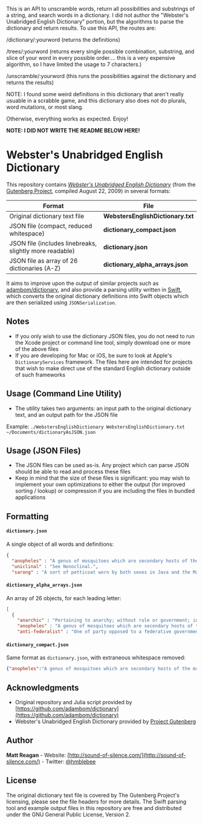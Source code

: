 This is an API to unscramble words, return all possibilities and substrings of a string, and search words in a dictionary. I did not author the "Webster's Unabridged English Dictionary" portion, but the algorithms to parse the dictionary and return results. To use this API, the routes are:

/dictionary/:yourword (returns the definitions)

/trees/:yourword (returns every single possible combination, substring, and slice of your word in every possible order.... this is a very expensive algorithm, so I have limited the usage to 7 characters.)

/unscramble/:yourword (this runs the possibilities against the dictionary and returns the results)

NOTE: I found some weird definitions in this dictionary that aren't really usuable in a scrabble game, and this dictionary also does not do plurals, word mutations, or most slang.

Otherwise, everything works as expected. Enjoy!

****NOTE: I DID NOT WRITE THE README BELOW HERE!****

# Webster's Unabridged English Dictionary

This repository contains [*Webster's Unabridged English Dictionary*](https://www.gutenberg.org/ebooks/29765) (from the [Gutenberg Project](https://www.gutenberg.org/), compiled August 22, 2009) in several formats:

| Format | File |
| --- | --- |
| Original dictionary text file |**WebstersEnglishDictionary.txt** |
| JSON file (compact, reduced whitespace) | **dictionary_compact.json** |
| JSON file (includes linebreaks, slightly more readable) | **dictionary.json** |
| JSON file as array of 26 dictionaries (A-Z) | **dictionary_alpha_arrays.json** |

It aims to improve upon the output of similar projects such as [adambom/dictionary](https://github.com/adambom/dictionary), and also provide a parsing utility written in [Swift](http://www.apple.com/swift/), which converts the original dictionary definitions into Swift objects which are then serialized using `JSONSerialization`.

## Notes

- If you only wish to use the dictionary JSON files, you do not need to run the Xcode project or command line tool, simply download one or more of the above files
- If you are developing for Mac or iOS, be sure to look at Apple's `DictionaryServices` framework. The files here are intended for projects that wish to make direct use of the standard English dictionary outside of such frameworks

## Usage (Command Line Utility)

- The utility takes two arguments: an input path to the original dictionary text, and an output path for the JSON file

Example: `./WebstersEnglishDictionary WebstersEnglishDictionary.txt ~/Documents/dictionaryAsJSON.json`

## Usage (JSON Files)

- The JSON files can be used as-is. Any project which can parse JSON should be able to read and process these files
- Keep in mind that the size of these files is significant: you may wish to implement your own optimizations to either the output (for improved sorting / lookup) or compression if you are including the files in bundled applications

## Formatting
#### `dictionary.json`
A single object of all words and definitions:
```json
{
  "anopheles" : "A genus of mosquitoes which are secondary hosts of the malaria parasites, and whose bite is the usual, if not the only, means of infecting human beings with malaria. Several species are found in the United States. They may be distinguished from the ordinary mosquitoes of the genus Culex by the long slender palpi, nearly equaling the beak in length, while those of the female Culex are very short. They also assume different positions when resting, Culex usually holding the body parallel to the surface on which it rests and keeping the head and beak bent at an angle, while Anopheles holds the body at an angle with the surface and the head and beak in line with it. Unless they become themselves infected by previously biting a subject affected with malaria, the insects cannot transmit the disease.",
  "uniclinal" : "See Nonoclinal.",
  "sarong" : "A sort of petticoat worn by both sexes in Java and the Malay Archipelago. Balfour (Cyc. of India)",
```

#### `dictionary_alpha_arrays.json`
An array of 26 objects, for each leading letter:
```json
[
  {
    "anarchic" : "Pertaining to anarchy; without rule or government; in political confusion; tending to produce anarchy; as, anarchic despotism; anarchical opinions.",
    "anopheles" : "A genus of mosquitoes which are secondary hosts of the malaria parasites, and whose bite is the usual, if not the only, means of infecting human beings with malaria. Several species are found in the United States. They may be distinguished from the ordinary mosquitoes of the genus Culex by the long slender palpi, nearly equaling the beak in length, while those of the female Culex are very short. They also assume different positions when resting, Culex usually holding the body parallel to the surface on which it rests and keeping the head and beak bent at an angle, while Anopheles holds the body at an angle with the surface and the head and beak in line with it. Unless they become themselves infected by previously biting a subject affected with malaria, the insects cannot transmit the disease.",
    "anti-federalist" : "One of party opposed to a federative government; -- applied particularly to the party which opposed the adoption of the constitution of the United States. Pickering.",
```

#### `dictionary_compact.json`
Same format as `dictionary.json`, with extraneous whitespace removed:
```json
{"anopheles":"A genus of mosquitoes which are secondary hosts of the malaria parasites, and whose bite is the usual, if not the only, means of infecting human beings with malaria. Several species are found in the United States. They may be distinguished from the ordinary mosquitoes of the genus Culex by the long slender palpi, nearly equaling the beak in length, while those of the female Culex are very short. They also assume different positions when resting, Culex usually holding the body parallel to the surface on which it rests and keeping the head and beak bent at an angle, while Anopheles holds the body at an angle with the surface and the head and beak in line with it. Unless they become themselves infected by previously biting a subject affected with malaria, the insects cannot transmit the disease.","uniclinal":"See Nonoclinal.","sarong":"A sort of petticoat worn by both sexes in Java and the Malay Archipelago. Balfour (Cyc. of India)",
```

## Acknowledgments

- Original repository and Julia script provided by [https://github.com/adambom/dictionary](https://github.com/adambom/dictionary)
- Webster's Unabridged English Dictionary provided by [Project Gutenberg](http://www.gutenberg.net/)


## Author

**Matt Reagan** - Website: [http://sound-of-silence.com/](http://sound-of-silence.com/) - Twitter: [@hmblebee](https://twitter.com/hmblebee)


## License

The original dictionary text file is covered by The Gutenberg Project's licensing, please see the file headers for more details. The Swift parsing tool and example output files in this repository are free and distributed under the GNU General Public License, Version 2.
